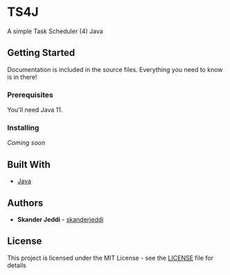 # TS4J
A simple Task Scheduler (4) Java

## Getting Started

Documentation is included in the source files. Everything you need to know is in there!

### Prerequisites

You'll need Java 11.

### Installing

*Coming soon*

## Built With

* [Java](https://www.java.com/)

## Authors

* **Skander Jeddi** - [skanderjeddi](https://github.com/skanderjeddi)
## License

This project is licensed under the MIT License - see the [LICENSE](LICENSE) file for details
